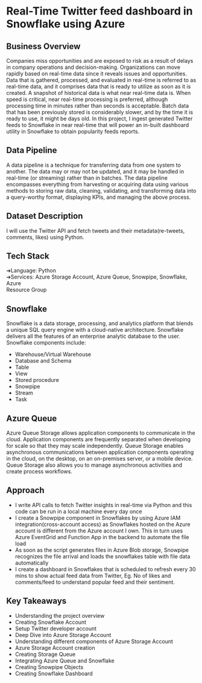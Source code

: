 # Real-Time Twitter feed dashboard in Snowflake using Azure
## Business Overview
Companies miss opportunities and are exposed to risk as a result of delays in company
operations and decision-making. Organizations can move rapidly based on real-time
data since it reveals issues and opportunities. Data that is gathered, processed, and
evaluated in real-time is referred to as real-time data, and it comprises data that is ready
to utilize as soon as it is created. A snapshot of historical data is what near real-time
data is. When speed is critical, near real-time processing is preferred, although
processing time in minutes rather than seconds is acceptable. Batch data that has been
previously stored is considerably slower, and by the time it is ready to use, it might be
days old.
In this project, I ingest generated Twitter feeds to Snowflake in near real-time that will
power an in-built dashboard utility in Snowflake to obtain popularity feeds reports.
## Data Pipeline
A data pipeline is a technique for transferring data from one system to another. The data
may or may not be updated, and it may be handled in real-time (or streaming) rather
than in batches. The data pipeline encompasses everything from harvesting or
acquiring data using various methods to storing raw data, cleaning, validating, and
transforming data into a query-worthy format, displaying KPIs, and managing the above
process.
## Dataset Description
I will use the Twitter API and fetch tweets and their metadata(re-tweets, comments,
likes) using Python.
## Tech Stack  
➔Language: Python  
➔Services: Azure Storage Account, Azure Queue, Snowpipe, Snowflake, Azure  
Resource Group
## Snowflake
Snowflake is a data storage, processing, and analytics platform that blends a unique
SQL query engine with a cloud-native architecture. Snowflake delivers all the features of
an enterprise analytic database to the user. Snowflake components include:
- Warehouse/Virtual Warehouse
- Database and Schema
- Table
- View
- Stored procedure
- Snowpipe
- Stream
- Task
## Azure Queue
Azure Queue Storage allows application components to communicate in the cloud.
Application components are frequently separated when developing for scale so that
they may scale independently. Queue Storage enables asynchronous communications
between application components operating in the cloud, on the desktop, on an
on-premises server, or a mobile device. Queue Storage also allows you to manage
asynchronous activities and create process workflows.
## Approach
- I write API calls to fetch Twitter insights in real-time via Python and this code
can be run in a local machine every day once
- I create a Snowpipe component in Snowflakes by using Azure IAM
integration(cross-account access) as Snowflakes hosted on the Azure account is
different from the Azure account I own. This in turn uses Azure EventGrid and
Function App in the backend to automate the file load
- As soon as the script generates files in Azure Blob storage, Snowpipe recognizes
the file arrival and loads the snowflakes table with file data automatically
- I create a dashboard in Snowflakes that is scheduled to refresh every 30 mins
to show actual feed data from Twitter, Eg. No of likes and comments/feed to
understand popular feed and their sentiment.
## Key Takeaways
- Understanding the project overview
- Creating Snowflake Account
- Setup Twitter developer account
- Deep Dive into Azure Storage Account
- Understanding different components of Azure Storage Account
- Azure Storage Account creation
- Creating Storage Queue
- Integrating Azure Queue and Snowflake
- Creating Snowpipe Objects
- Creating Snowflake Dashboard
